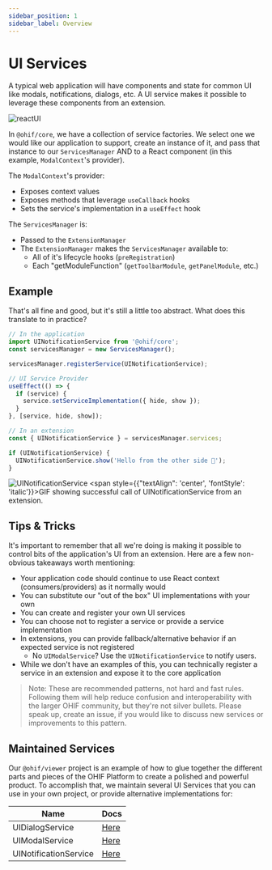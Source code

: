 ```yaml
---
sidebar_position: 1
sidebar_label: Overview
---
```

# UI Services

A typical web application will have components and state for common UI like
modals, notifications, dialogs, etc. A UI service makes it possible to leverage
these components from an extension.

<!-- <div style="text-align: center;">
  <a href="/assets/img/ui-services.png">
    <img src="/assets/img/ui-services.png" alt="UI Services Diagram" style="margin: 0 auto; max-width: 500px;" />
  </a>
  <div><i>Diagram showing relationship between React Context and UI Service</i></div>
</div> -->

![reactUI](../../../../assets/img/ui-services.png)
<!-- <span style={{"textAlign": 'center', 'fontStyle': 'italic', 'paddingBottom':'10px'}}>Diagram showing relationship between React Context and UI Service</span> -->



In `@ohif/core`, we have a collection of service factories. We select one we
would like our application to support, create an instance of it, and pass that
instance to our `ServicesManager` AND to a React component (in this example,
`ModalContext`'s provider).

The `ModalContext`'s provider:

- Exposes context values
- Exposes methods that leverage `useCallback` hooks
- Sets the service's implementation in a `useEffect` hook

The `ServicesManager` is:

- Passed to the `ExtensionManager`
- The `ExtensionManager` makes the `ServicesManager` available to:
  - All of it's lifecycle hooks (`preRegistration`)
  - Each "getModuleFunction" (`getToolbarModule`, `getPanelModule`, etc.)

## Example

That's all fine and good, but it's still a little too abstract. What does this
translate to in practice?

```js
// In the application
import UINotificationService from '@ohif/core';
const servicesManager = new ServicesManager();

servicesManager.registerService(UINotificationService);

// UI Service Provider
useEffect(() => {
  if (service) {
    service.setServiceImplementation({ hide, show });
  }
}, [service, hide, show]);

// In an extension
const { UINotificationService } = servicesManager.services;

if (UINotificationService) {
  UINotificationService.show('Hello from the other side 👋');
}
```

<!-- <div style="text-align: center;">
  <a href="/assets/img/notification-example.gif">
    <img src="/assets/img/notification-example.gif" alt="UI Notification Service Example" style="margin: 0 auto; max-width: 500px;" />
  </a>
  <div><i>GIF showing successful call of UINotificationService from an extension.</i></div>
</div> -->

![UINotificationService](../../../../assets/img/notification-example.gif)
<span style={{"textAlign": 'center', 'fontStyle': 'italic'}}>GIF showing successful call of UINotificationService from an extension.</span>

## Tips & Tricks

It's important to remember that all we're doing is making it possible to control
bits of the application's UI from an extension. Here are a few non-obvious
takeaways worth mentioning:

- Your application code should continue to use React context
  (consumers/providers) as it normally would
- You can substitute our "out of the box" UI implementations with your own
- You can create and register your own UI services
- You can choose not to register a service or provide a service implementation
- In extensions, you can provide fallback/alternative behavior if an expected
  service is not registered
  - No `UIModalService`? Use the `UINotificationService` to notify users.
- While we don't have an examples of this, you can technically register a
  service in an extension and expose it to the core application

> Note: These are recommended patterns, not hard and fast rules. Following them
> will help reduce confusion and interoperability with the larger OHIF
> community, but they're not silver bullets. Please speak up, create an issue,
> if you would like to discuss new services or improvements to this pattern.

## Maintained Services

Our `@ohif/viewer` project is an example of how to glue together the different
parts and pieces of the OHIF Platform to create a polished and powerful product.
To accomplish that, we maintain several UI Services that you can use in your own
project, or provide alternative implementations for:

| Name                  | Docs                                 |
| --------------------- | ------------------------------------ |
| UIDialogService       | [Here](./ui-dialog-service.md)       |
| UIModalService        | [Here](./ui-modal-service.md)        |
| UINotificationService | [Here](./ui-notification-service.md) |
